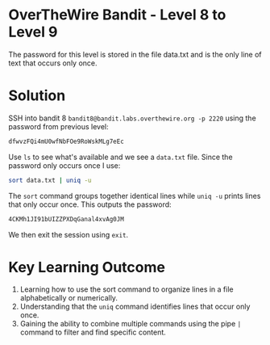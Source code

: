 # OverTheWire Bandit - Level 8 to Level 9
The password for this level is stored in the file data.txt and is the only line of text that occurs only once.
# Solution
SSH into bandit 8 `bandit8@bandit.labs.overthewire.org -p 2220` using the password from previous level:

```bash
dfwvzFQi4mU0wfNbFOe9RoWskMLg7eEc
```
Use `ls` to see what's available and we see a `data.txt` file. Since the password only occurs once I use:

```bash
sort data.txt | uniq -u
```
The `sort` command groups together identical lines while `uniq -u` prints lines that only occur once. 
This outputs the password:

```bash
4CKMh1JI91bUIZZPXDqGanal4xvAg0JM
```
We then exit the session using `exit`.

# Key Learning Outcome
1. Learning how to use the sort command to organize lines in a file alphabetically or numerically.
2. Understanding that the `uniq` command identifies lines that occur only once.
3. Gaining the ability to combine multiple commands using the pipe `|` command to filter and find specific content.
